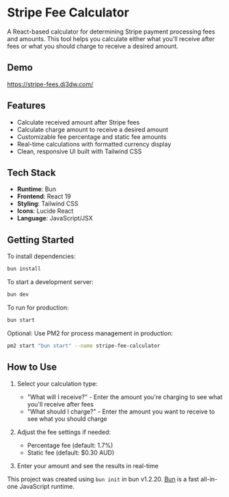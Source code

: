 # Stripe Fee Calculator

A React-based calculator for determining Stripe payment processing fees and amounts. This tool helps you calculate either what you'll receive after fees or what you should charge to receive a desired amount.

## Demo
https://stripe-fees.dj3dw.com/

## Features

- Calculate received amount after Stripe fees
- Calculate charge amount to receive a desired amount
- Customizable fee percentage and static fee amounts
- Real-time calculations with formatted currency display
- Clean, responsive UI built with Tailwind CSS

## Tech Stack

- **Runtime**: Bun
- **Frontend**: React 19
- **Styling**: Tailwind CSS
- **Icons**: Lucide React
- **Language**: JavaScript/JSX

## Getting Started

To install dependencies:

```bash
bun install
```

To start a development server:

```bash
bun dev
```

To run for production:

```bash
bun start
```

Optional: Use PM2 for process management in production:

```bash
pm2 start "bun start" --name stripe-fee-calculator
```

## How to Use

1. Select your calculation type:
   - "What will I receive?" - Enter the amount you're charging to see what you'll receive after fees
   - "What should I charge?" - Enter the amount you want to receive to see what you should charge

2. Adjust the fee settings if needed:
   - Percentage fee (default: 1.7%)
   - Static fee (default: $0.30 AUD)

3. Enter your amount and see the results in real-time

This project was created using `bun init` in bun v1.2.20. [Bun](https://bun.com) is a fast all-in-one JavaScript runtime.
